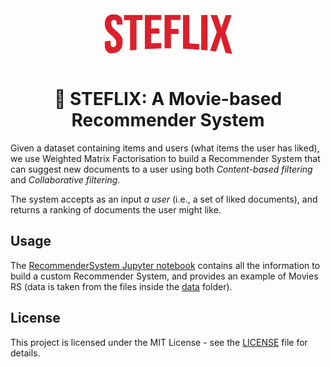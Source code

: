 <div align="center">
  <img src="./assets/steflix.png" width="225px">
  <h1 align="center">🍿 STEFLIX: A Movie-based Recommender System</h2>
</div>

Given a dataset containing items and users (what items the user has liked), we use Weighted Matrix Factorisation to build a Recommender System that can suggest new documents to a user using both *Content-based filtering* and *Collaborative filtering*.

The system accepts as an input *a user* (i.e., a set of liked documents), and returns a ranking of documents the user might like.

## Usage

The [RecommenderSystem Jupyter notebook](./RecommenderSystem.ipynb) contains all the information to build a custom Recommender System, and provides an example of Movies RS (data is taken from the files inside the [data](./data/) folder).

## License

This project is licensed under the MIT License - see the [LICENSE](LICENSE) file for details.